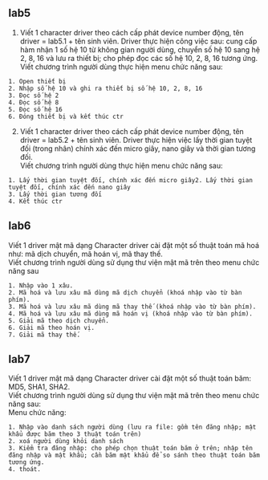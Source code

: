 ## lab5
1.   Viết 1 character driver theo cách cấp phát device number động, tên driver = lab5.1 + tên
    sinh viên. Driver thực hiện công việc sau: cung cấp hàm nhận 1 số hệ 10 từ không gian
    người dùng, chuyển số hệ 10 sang hệ 2, 8, 16 và lưu ra thiết bị; cho phép đọc các số hệ 10,
    2, 8, 16 tương ứng.</br>
    Viết chương trình người dùng thực hiện menu chức năng sau:</br>

```
1. Open thiết bị
2. Nhập số hệ 10 và ghi ra thiết bị số hệ 10, 2, 8, 16
3. Đọc số hệ 2
4. Đọc số hệ 8
5. Đọc số hệ 16
6. Đóng thiết bị và kết thúc ctr
```

2.  Viết 1 character driver theo cách cấp phát device number động, tên driver = lab5.2 + tên
    sinh viên. Driver thực hiện việc lấy thời gian tuyệt đối (trong nhân) chính xác đến micro
    giây, nano giây và thời gian tương đối.</br>
    Viết chương trình người dùng thực hiện menu chức năng sau:</br>

```
1. Lấy thời gian tuyệt đối, chính xác đến micro giây2. Lấy thời gian tuyệt đối, chính xác đến nano giây
3. Lấy thời gian tương đối
4. Kết thúc ctr
```

## lab6
Viết 1 driver mật mã dạng Character driver cài đặt một số thuật toán mã hoá như: mã dịch chuyển, mã hoán vị, mã thay thế.</br>
Viết chương trình người dùng sử dụng thư viện mật mã trên theo menu chức năng sau</br>

```
1. Nhập vào 1 xâu.
2. Mã hoá và lưu xâu mã dùng mã dịch chuyển (khoá nhập vào từ bàn phím).
3. Mã hoá và lưu xâu mã dùng mã thay thế (khoá nhập vào từ bàn phím).
4. Mã hoá và lưu xâu mã dùng mã hoán vị (khoá nhập vào từ bàn phím).
5. Giải mã theo dịch chuyển.
6. Giải mã theo hoán vị.
7. Giải mã thay thế.
```

## lab7
Viết 1 driver mật mã dạng Character driver cài đặt một số thuật toán băm: MD5, SHA1, SHA2. </br>
Viết chương trình người dùng sử dụng thư viện mật mã trên theo menu chức năng sau:</br>
Menu chức năng:</br>

```
1. Nhập vào danh sách người dùng (lưu ra file: gồm tên đăng nhập; mật khẩu được băm theo 3 thuật toán trên)
2. xoá người dùng khỏi danh sách
3. Kiểm tra đăng nhập: cho phép chọn thuật toán băm ở trên; nhập tên đăng nhập và mật khẩu; cần băm mật khẩu để so sánh theo thuật toán băm tương ứng.
4. thoát.
```